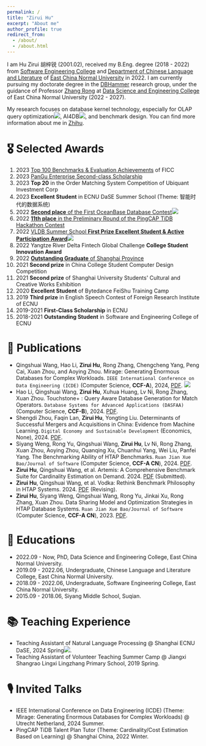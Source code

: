 ```yaml
---
permalink: /
title: "Zirui Hu"
excerpt: "About me"
author_profile: true
redirect_from: 
  - /about/
  - /about.html
---
```

I am Hu Zirui 胡梓锐 (2001.02), received my B.Eng. degree (2018 - 2022) from [Software Engineering College](http://www.sei.ecnu.edu.cn/) and [Department of Chinese Language and Literature](https://zhwx.ecnu.edu.cn/) of [East China Normal University](https://www.ecnu.edu.cn/) in 2022.
I am currently pursuing my doctorate degree in the [DBHammer](https://dbhammer.github.io/) research group, under the guidance of Professor [Zhang Rong](https://dblp.org/pid/13/5366-2.html) at [Data Science and Engineering College](http://dase.ecnu.edu.cn/) of East China Normal University (2022 - 2027).

My research focuses on database kernel technology, especially for OLAP query optimization[![](https://img.shields.io/github/stars/Wind-Gone/awesome-olap-paper?style=social&label=Code+Stars)](https://github.com/Wind-Gone/OLAP-Paper), AI4DB[![](https://img.shields.io/github/stars/Wind-Gone/awesome-ai4db-paper?style=social&label=Code+Stars)](https://github.com/Wind-Gone/Ai4DB-Paper), and benchmark design. You can find more information about me in [Zhihu](https://www.zhihu.com/people/hhhuhuh).

🎖 Selected Awards
======
1. 2023 [Top 100 Benchmarks & Evaluation Achievements](https://www.benchcouncil.org/bench2023/index.html) of FICC
2. 2023 [PanGu Enterprise Second-class Scholarship](https://mp.weixin.qq.com/s/MhauFCIg94yMD_GfFSXlvg)
3. 2023 **Top 20** in the Order Matching System Competition of Ubiquant Investment Corp
4. 2023 **Excellent Student** in ECNU DaSE Summer School (Theme: 智能时代的数据系统)
5. 2022 [**Second place** of the First OceanBase Database Contest](https://github.com/Wind-Gone/OceanBase-Contest-Miniob)[![](https://img.shields.io/github/stars/Wind-Gone/OceanBase-Contest-Miniob?style=social&label=Code+Stars)](https://github.com/Wind-Gone/OceanBase-Contest-Miniob)
6. 2022 [**11th place** in the Preliminary Round of the PingCAP TiDB Hackathon Contest](https://gist.github.com/Dousir9/3600403b85739a8653906e89fa6371bd)
7. 2022 [VLDB Summer School **First Prize Excellent Student & Active Participation Award**](https://github.com/Wind-Gone/VLDBSS2022-ECNU-DaSE)[![](https://img.shields.io/github/stars/Wind-Gone/VLDBSS2022-ECNU-DaSE?style=social&label=Code+Stars)](https://github.com/Wind-Gone/VLDBSS2022-ECNU-DaSE)
8. 2022 Yangtze River Delta Fintech Global Challenge **College Student Innovation Award**
9. 2022 [**Outstanding Graduate** of Shanghai Province](https://www.ecnu.edu.cn/info/1094/60826.htm)
10. 2021 **Second prize** in China College Student Computer Design Competition
11. 2021 **Second prize** of Shanghai University Students' Cultural and Creative Works Exhibition
12. 2020 **Excellent Student** of Bytedance FeiShu Training Camp
13. 2019 **Third prize** in English Speech Contest of Foreign Research Institute of ECNU
14. 2019-2021 **First-Class Scholarship** in ECNU
15. 2018-2021 **Outstanding Student** in Software and Engineering College of ECNU

📝 Publications
======
- Qingshuai Wang, Hao Li, **Zirui Hu**, Rong Zhang, Chengcheng Yang, Peng Cai, Xuan Zhou, and Aoying Zhou. Mirage: Generating Enormous Databases for Complex Workloads. ``IEEE International Conference on Data Engineering (ICDE)`` (Computer Science, **CCF-A**), 2024,  [PDF](https://ieeecps.org/files/5PaGiJbkZ2aHTM4ikja9GH).  [![](https://img.shields.io/github/stars/DBHammer/Mirage?style=social&label=Code+Stars)](https://github.com/DBHammer/Mirage)
- Hao Li, Qingshuai Wang, **Zirui Hu**, Xuhua Huang, Lv Ni, Rong Zhang, Xuan Zhou. Touchstone+ : Query Aware Database Generation for Match Operators. ``Database Systems for Advanced Applications (DASFAA)`` (Computer Science, **CCF-B**), 2024. [PDF]().
- Shengdi Zhou, Faqin Lan, **Zirui Hu**, Yongting Liu. Determinants of Successful Mergers and Acquisitions in China: Evidence from Machine Learning. ``Digital Economy and Sustainable Development`` (Economics, None), 2024. [PDF](https://rdcu.be/dAUiF).
- Siyang Weng, Rong Yu, Qingshuai Wang, **Zirui Hu**, Lv Ni, Rong Zhang, Xuan Zhou, Aoying Zhou, Quanqing Xu, Chuanhui Yang, Wei Liu, Panfei Yang. The Benchmarking Ability of HTAP Benchmarks. ``Ruan Jian Xue Bao/Journal of Software`` (Computer Science, **CCF-A CN**), 2024. [PDF]().
- **Zirui Hu**, Qingshuai Wang, et al. Artemis: A Comprehensive Benchmark Suite for Cardinality Estimation on Demand. 2024. [PDF]() (Submitted).
- **Zirui Hu**, Qingshuai Wang, et al. Vodka: Rethink Benchmark Philosophy in HTAP Systems. 2024. [PDF]() (Revising).
- **Zirui Hu**, Siyang Weng, Qingshuai Wang, Rong Yu, Jinkai Xu, Rong Zhang, Xuan Zhou. Data Sharing Model and Optimization Strategies in HTAP Database Systems. ``Ruan Jian Xue Bao/Journal of Software`` (Computer Science, **CCF-A CN**), 2023. [PDF](https://www.jos.org.cn/jos/article/pdf/6901).
<!-- - **Zirui Hu**, Qingshuai Wang, etl. Vodka: Fairly Benchmarking HTAP Systems on Demand. ``Working On`` 2024. [PDF](). -->
<!-- Rong Zhang, Chengcheng Yang, Xuan Zhou, Aoying Zhou, Chuanhui Yang, Quanqing Yang -->

📖 Educations
======

- 2022.09 - Now, PhD, Data Science and Engineering College, East China Normal University.
- 2019.09 - 2022.06, Undergraduate, Chinese Language and Literature College, East China Normal University.
- 2018.09 - 2022.06, Undergraduate, Software Engineering College, East China Normal University.
- 2015.09 - 2018.06, Siyang Middle School, Suqian.

📚 Teaching Experience
======

- Teaching Assistant of Natural Language Processing @ Shanghai ECNU DaSE, 2024 Spring[![](https://img.shields.io/github/stars/Wind-Gone/2024spring-dase-nlp?style=social&label=Code+Stars)](https://github.com/Wind-Gone/2024spring-dase-nlp).
- Teaching Assistant of Volunteer Teaching Summer Camp @ Jiangxi Shangrao Lingxi Lingzhang Primary School, 2019 Spring.

🎙 Invited Talks
======
- IEEE International Conference on Data Engineering (ICDE) (Theme: Mirage: Generating Enormous Databases for Complex Workloads) @ Utrecht Netherland, 2024 Summer. 
- PingCAP TiDB Talent Plan Tutor (Theme: Cardinality/Cost Estimation Based on Learning) @ Shanghai China, 2022 Winter.

